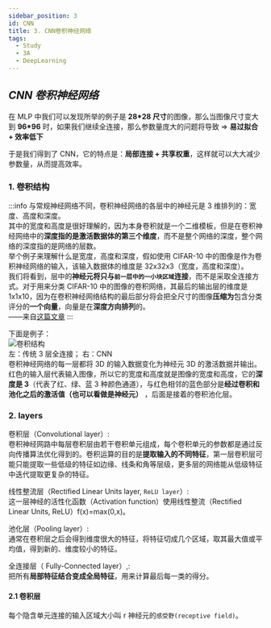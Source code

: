 ```yaml
---
sidebar_position: 3
id: CNN
title: 3. CNN卷积神经网络
tags:
  - Study
  - 3A
  - DeepLearning
---
```


## _CNN 卷积神经网络_

在 MLP 中我们可以发现所举的例子是 **28\*28 尺寸**的图像，那么当图像尺寸变大到 **96\*96** 时，如果我们继续全连接，那么参数量庞大的问题将导致 => **易过拟合 + 效率低下**

于是我们得到了 CNN，它的特点是：**局部连接 + 共享权重**，这样就可以大大减少参数量，从而提高效率。

### 1. 卷积结构

:::info
与常规神经网络不同，卷积神经网络的各层中的神经元是 3 维排列的：宽度、高度和深度。  
其中的宽度和高度是很好理解的，因为本身卷积就是一个二维模板，但是在卷积神经网络中的**深度指的是激活数据体的第三个维度**，而不是整个网络的深度，整个网络的深度指的是网络的层数。  
举个例子来理解什么是宽度，高度和深度，假如使用 CIFAR-10 中的图像是作为卷积神经网络的输入，该输入数据体的维度是 32x32x3（宽度，高度和深度）。  
我们将看到，层中的**神经元将只与`前一层中的一小块区域`连接**，而不是采取全连接方式。对于用来分类 CIFAR-10 中的图像的卷积网络，其最后的输出层的维度是 1x1x10，因为在卷积神经网络结构的最后部分将会把全尺寸的图像**压缩为**包含分类评分的**一个向量**，向量是在**深度方向排列**的。  
——来自[这篇文章](https://zhuanlan.zhihu.com/p/47184529)
:::

下面是例子：  
![卷积结构](https://tvax1.sinaimg.cn/large/005x6vs8ly1h7fbdo2gy2j30k004njrl.jpg)  
左：传统 3 层全连接； 右：CNN  
卷积神经网络的每一层都将 3D 的输入数据变化为神经元 3D 的激活数据并输出。  
红色的输入层代表输入图像，所以它的宽度和高度就是图像的宽度和高度，它的**深度是 3**（代表了红、绿、蓝 3 种颜色通道），与红色相邻的蓝色部分是**经过卷积和池化之后的激活值（也可以看做是神经元）** ，后面是接着的卷积池化层。

### 2. layers

卷积层（Convolutional layer）:  
卷积神经网路中每层卷积层由若干卷积单元组成，每个卷积单元的参数都是通过反向传播算法优化得到的。卷积运算的目的是**提取输入的不同特征**，第一层卷积层可能只能提取一些低级的特征如边缘、线条和角等层级，更多层的网络能从低级特征中迭代提取更复杂的特征。

线性整流层（Rectified Linear Units layer, `ReLU layer`）:  
这一层神经的活性化函数（Activation function）使用线性整流（Rectified Linear Units, ReLU）f(x)=max(0,x)。

池化层（Pooling layer）:  
通常在卷积层之后会得到维度很大的特征，将特征切成几个区域，取其最大值或平均值，得到新的、维度较小的特征。

全连接层（ Fully-Connected layer）,:  
把所有**局部特征结合变成全局特征**，用来计算最后每一类的得分。

#### 2.1 卷积层

每个隐含单元连接的输入区域大小叫 r 神经元的`感受野(receptive field)`。
